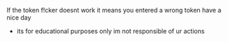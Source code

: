 
If 	the token f!cker doesnt work it means you entered a wrong token have a nice day 
 - its for educational purposes only im not responsible of ur actions